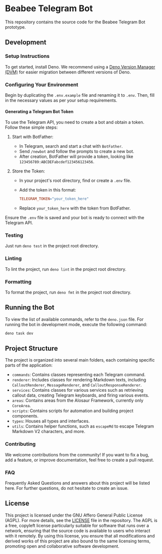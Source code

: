 # Beabee Telegram Bot

This repository contains the source code for the Beabee Telegram Bot prototype.

## Development

### Setup Instructions

To get started, install Deno. We recommend using a
[Deno Version Manager (DVM)](https://github.com/justjavac/dvm) for easier
migration between different versions of Deno.

### Configuring Your Environment

Begin by duplicating the `.env.example` file and renaming it to `.env`. Then,
fill in the necessary values as per your setup requirements.

#### Generating a Telegram Bot Token

To use the Telegram API, you need to create a bot and obtain a token. Follow
these simple steps:

1. Start with BotFather:
   - In Telegram, search and start a chat with `BotFather`.
   - Send `/newbot` and follow the prompts to create a new bot.
   - After creation, BotFather will provide a token, looking like
     `123456789:ABCDEFabcdef123456123456`.

2. Store the Token:
   - In your project's root directory, find or create a `.env` file.
   - Add the token in this format:

     ```makefile
     TELEGRAM_TOKEN="your_token_here"
     ```

   - Replace `your_token_here` with the token from BotFather.

Ensure the `.env` file is saved and your bot is ready to connect with the
Telegram API.

### Testing

Just run `deno test` in the project root directory.

### Linting

To lint the project, run `deno lint` in the project root directory.

### Formatting

To format the project, run `deno fmt` in the project root directory.

## Running the Bot

To view the list of available commands, refer to the `deno.json` file. For
running the bot in development mode, execute the following command:

```bash
deno task dev
```

## Project Structure

The project is organized into several main folders, each containing specific parts of the application:

- `commands`: Contains classes representing each Telegram command.
- `renderer`: Includes classes for rendering Markdown texts, including `CalloutRenderer`, `MessageRenderer`, and `CalloutResponseRenderer`.
- `services`: Contains classes for various services such as retrieving callout data, creating Telegram keyboards, and firing various events.
- `areas`: Contains areas from the Alosaur Framework, currently only `CoreArea`.
- `scripts`: Contains scripts for automation and building project components.
- `types`: Houses all types and interfaces.
- `utils`: Contains helper functions, such as `escapeMd` to escape Telegram Markdown V2 characters, and more.

### Contributing

We welcome contributions from the community! If you want to fix a bug, add a feature, or improve documentation, feel free to create a pull request.

### FAQ

Frequently Asked Questions and answers about this project will be listed here. For further questions, do not hesitate to create an issue.

## License

This project is licensed under the GNU Affero General Public License (AGPL). For more details, see the [LICENSE](LICENSE) file in the repository. The AGPL is a free, copyleft license particularly suitable for software that runs over a network, ensuring that the source code is available to users who interact with it remotely. By using this license, you ensure that all modifications and derived works of this project are also bound to the same licensing terms, promoting open and collaborative software development.

